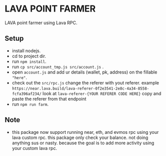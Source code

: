 # LAVA POINT FARMER

LAVA point farmer using Lava RPC.

## Setup
- install nodejs.
- cd to project dir.
- run ```npm install```.
- run ```cp src/account_tmp.js src/account.js``` .
- open ```account.js``` and add ur details (wallet, pk, address) on the fillable ```"here"```. 
- check out the ```src/rpc.js``` change the referer with yout referer. example ```https://near.lava.build/lava-referer-0f2e3541-2e8c-4a34-8558-fcfa396af234/``` look at ```lava-referer-{YOUR REFERER CODE HERE}``` copy and paste the referer from that endpoint
- run ```npm run farm```.

## Note
- this package now support running near, eth, and evmos rpc using your lava custom rpc. this package only check your balance. not doing anything sus or nasty. because the goal is to add more activity using your custom lava rpc.


